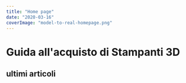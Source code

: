 ```yaml
---
title: "Home page"
date: "2020-03-16"
coverImage: "model-to-real-homepage.png"
---
```


# Guida all'acquisto di Stampanti 3D

## ultimi articoli

